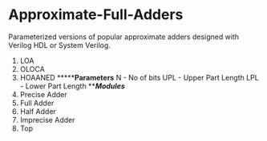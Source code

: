 # Approximate-Full-Adders
Parameterized versions of popular approximate adders designed with Verilog HDL or System Verilog.
1. LOA
2. OLOCA
3. HOAANED
***********************************Parameters******************************
N - No of bits
UPL - Upper Part Length
LPL - Lower Part Length
***********************************Modules*********************************
1. Precise Adder
2. Full Adder
3. Half Adder
4. Imprecise Adder
5. Top
